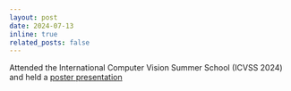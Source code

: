 ```yaml
---
layout: post
date: 2024-07-13
inline: true
related_posts: false
---
```


Attended the International Computer Vision Summer School (ICVSS 2024) and held a [poster presentation](https://iplab.dmi.unict.it/icvss2024/Posters)